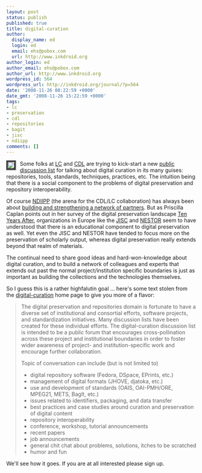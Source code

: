 ```yaml
---
layout: post
status: publish
published: true
title: digital-curation
author:
  display_name: ed
  login: ed
  email: ehs@pobox.com
  url: http://www.inkdroid.org
author_login: ed
author_email: ehs@pobox.com
author_url: http://www.inkdroid.org
wordpress_id: 564
wordpress_url: http://inkdroid.org/journal/?p=564
date: '2008-11-26 08:22:59 +0000'
date_gmt: '2008-11-26 15:22:59 +0000'
tags:
- lc
- preservation
- cdl
- repositories
- bagit
- jisc
- ndiipp
comments: []
---
```

<p><a href="http://groups.google.com/group/digital-curation"><img src="http://inkdroid.org/images/digital-curation.png" style="margin-right: 10px; float: left; border: thick groove gray;" /></a></p>
<p>Some folks at <a href="http://loc.gov">LC</a> and <a href="http://cdlib.org">CDL</a> are trying to kick-start a new <a href="http://groups.google.com/group/digital-curation">public discussion list</a> for talking about digital curation in its many guises: repositories, tools, standards, techniques, practices, etc. The intuition being that there is a social component to the problems of digital preservation and repository interoperability. </p>
<p>Of course <a href="http://digitalpreservation.gov">NDIIPP</a> (the arena for the CDL/LC collaboration) has always been about <a href="http://www.digitalpreservation.gov/library/program_back.html">building and strengthening a network of partners</a>. But as Priscilla Caplan points out in her survey of the digital preservation landscape <a href="http://dx.doi.org/10.1108/07378830710840419">Ten Years After</a>, organizations in Europe like the <a href="http://www.jisc.ac.uk/">JISC</a> and <a href="http://www.langzeitarchivierung.de/">NESTOR</a> seem to have understood that there is an educational component to digital preservation as well. Yet even the JISC and NESTOR have tended to focus more on the preservation of scholarly output, whereas digital preservation really extends beyond that realm of materials.</p>
<p>The continual need to share good ideas and hard-won-knowledge about digital curation, and to build a network of colleagues and experts that extends out past the normal project/institution specific boundaries is just as important as building the collections and the technologies themselves. </p>
<p>So I guess this is a rather highfalutin goal ... here's some text stolen from the <a href="http://groups.google.com/group/digital-curation">digital-curation</a> home page to give you more of a flavor:</p>
<blockquote><p>
The digital preservation and repositories domain is fortunate to have a diverse set of institutional and consortial efforts, software projects, and standardization initiatives.  Many discussion lists have been created for these individual efforts. The digital-curation discussion list is intended to be a public forum that encourages cross-pollination across these project and institutional boundaries in order to foster wider awareness of project- and institution-specific work and encourage further collaboration.</p>
<p>Topic of conversation can include (but is not limited to)</p>
<ul>
<li>digital repository software (Fedora, DSpace, EPrints, etc.)</li>
<li>management of digital formats (JHOVE, djatoka, etc.)</li>
<li>use and development of standards (OAIS, OAI-PMH/ORE, MPEG21, METS, BagIt, etc.)</li>
<li>issues related to identifiers, packaging, and data transfer</li>
<li>best practices and case studies around curation and preservation of digital content</li>
<li>repository interoperability</li>
<li>conference, workshop, tutorial announcements</li>
<li>recent papers</li>
<li>job announcements</li>
<li>general chit chat about problems, solutions, itches to be scratched</li>
<li>humor and fun</li>
</ul>
</blockquote>
<p>We'll see how it goes. If you are at all interested please sign up.</p>
